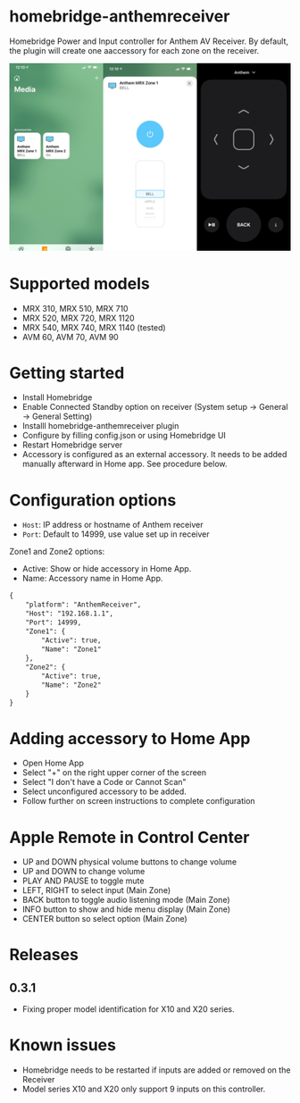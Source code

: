 # homebridge-anthemreceiver

Homebridge Power and Input controller for Anthem AV Receiver. By default, the plugin will create one aaccessory for each zone on the receiver. 

![Screenshot](AR.png)

# Supported models

- MRX 310, MRX 510, MRX 710
- MRX 520, MRX 720, MRX 1120
- MRX 540, MRX 740, MRX 1140 (tested)
- AVM 60,  AVM 70,  AVM 90

# Getting started

- Install Homebridge
- Enable Connected Standby option on receiver (System setup -> General -> General Setting)
- Installl homebridge-anthemreceiver plugin
- Configure by filling config.json or using Homebridge UI
- Restart Homebridge server
- Accessory is configured as an external accessory. It needs to be added manually afterward in Home app. See procedure below. 

# Configuration options

* `Host`: IP address or hostname of Anthem receiver
* `Port`: Default to 14999, use value set up in receiver

Zone1 and Zone2 options:
- Active: Show or hide accessory in Home App.
- Name: Accessory name in Home App. 

```
{
    "platform": "AnthemReceiver",
    "Host": "192.168.1.1",
    "Port": 14999,
    "Zone1": {
        "Active": true,
        "Name": "Zone1"
    },
    "Zone2": {
        "Active": true,
        "Name": "Zone2"
    }   
}
```

# Adding accessory to Home App

- Open Home App
- Select "+" on the right upper corner of the screen
- Select "I don't have a Code or Cannot Scan"
- Select unconfigured accessory to be added.
- Follow further on screen instructions to complete configuration


# Apple Remote in Control Center
* UP and DOWN physical volume buttons to change volume
* UP and DOWN to change volume
* PLAY AND PAUSE to toggle mute
* LEFT, RIGHT to select input (Main Zone)
* BACK button to toggle audio listening mode (Main Zone)
* INFO button to show and hide menu display (Main Zone)
* CENTER button so select option (Main Zone)


# Releases
## 0.3.1
* Fixing proper model identification for X10 and X20 series. 

# Known issues

- Homebridge needs to be restarted if inputs are added or removed on the Receiver 
- Model series X10 and X20 only support 9 inputs on this controller. 


